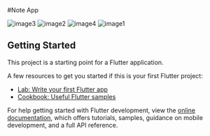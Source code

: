 #Note App

![image3](https://github.com/mahmoud-alaa77/notes_app/assets/126196219/7875a147-5604-43a3-b290-20bfe13a7d4b)
![image2](https://github.com/mahmoud-alaa77/notes_app/assets/126196219/5bc92d52-5c4a-4f02-9907-6ca9689a3d02)
![image4](https://github.com/mahmoud-alaa77/notes_app/assets/126196219/8dc68c67-9630-4751-b00b-bc5b2747d3c0)
![image1](https://github.com/mahmoud-alaa77/notes_app/assets/126196219/72f07186-4a95-4e64-9d94-dd558df4aeb3)



## Getting Started

This project is a starting point for a Flutter application.

A few resources to get you started if this is your first Flutter project:

- [Lab: Write your first Flutter app](https://docs.flutter.dev/get-started/codelab)
- [Cookbook: Useful Flutter samples](https://docs.flutter.dev/cookbook)

For help getting started with Flutter development, view the
[online documentation](https://docs.flutter.dev/), which offers tutorials,
samples, guidance on mobile development, and a full API reference.
